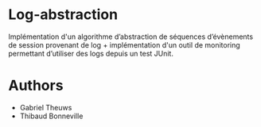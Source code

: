 # Log-abstraction
Implémentation d'un algorithme d’abstraction de séquences d’évènements de session provenant de log +  implémentation d'un outil de monitoring permettant d’utiliser des logs depuis un test JUnit.

 # Authors
  * Gabriel Theuws
  * Thibaud Bonneville
